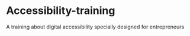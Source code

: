 # Accessibility-training
A training about digital accessibility specially designed for entrepreneurs
